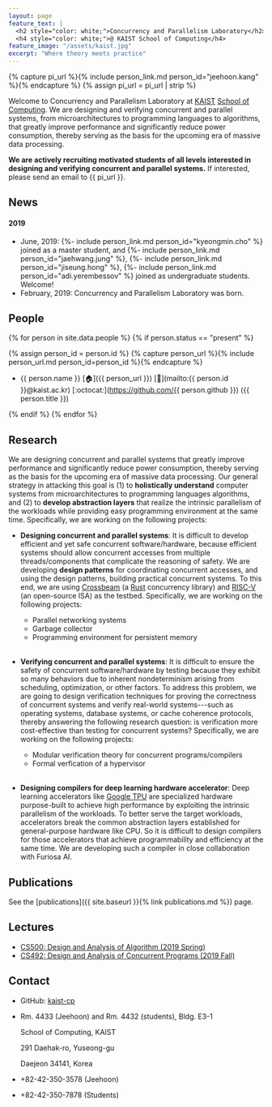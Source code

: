 ```yaml
---
layout: page
feature_text: |
  <h2 style="color: white;">Concurrency and Parallelism Laboratory</h2>
  <h4 style="color: white;">@ KAIST School of Computing</h4>
feature_image: "/assets/kaist.jpg"
excerpt: "Where theory meets practice"
---
```


{% capture pi_url %}{% include person_link.md person_id="jeehoon.kang" %}{% endcapture %}
{% assign pi_url = pi_url | strip %}

Welcome to Concurrency and Parallelism Laboratory at [KAIST](https://www.kaist.ac.kr) [School of
Computing](https://cs.kaist.ac.kr). We are designing and verifying concurrent and parallel systems,
from microarchitectures to programming languages to algorithms, that greatly improve performance and
significantly reduce power consumption, thereby serving as the basis for the upcoming era of massive
data processing.

**We are actively recruiting motivated students of all levels interested in designing and verifying
concurrent and parallel systems.** If interested, please send an email to {{ pi_url }}.



## News

#### 2019

- June, 2019: {%- include person_link.md person_id="kyeongmin.cho" %} joined as a master student,
  and {%- include person_link.md person_id="jaehwang.jung" %}, {%- include person_link.md
  person_id="jiseung.hong" %}, {%- include person_link.md
  person_id="adi.yerembessov" %} joined as undergraduate students. Welcome!
- February, 2019: Concurrency and Parallelism Laboratory was born.



## People

{% for person in site.data.people %}
{% if person.status == "present" %}

{% assign person_id = person.id %}
{% capture person_url %}{% include person_url.md person_id=person_id %}{% endcapture %}

- {{ person.name }}
  [:house:]({{ person_url }})
  [:e-mail:](mailto:{{ person.id }}@kaist.ac.kr)
  [:octocat:](https://github.com/{{ person.github }})
  ({{ person.title }})

{% endif %}
{% endfor %}



## Research

We are designing concurrent and parallel systems that greatly improve performance and significantly
reduce power consumption, thereby serving as the basis for the upcoming era of massive data
processing. Our general strategy in attacking this goal is (1) to **holistically understand**
computer systems from microarchitectures to programming languages algorithms, and (2) to **develop
abstraction layers** that realize the intrinsic parallelism of the workloads while providing easy
programming environment at the same time. Specifically, we are working on the following projects:

- **Designing concurrent and parallel systems**: It is difficult to develop efficient and yet safe
  concurrent software/hardware, because efficient systems should allow concurrent accesses from
  multiple threads/components that complicate the reasoning of safety. We are developing **design
  patterns** for coordinating concurrent accesses, and using the design patterns, building practical
  concurrent systems. To this end, we are using
  [Crossbeam](https://github.com/crossbeam-rs/crossbeam) (a [Rust](https://www.rust-lang.org)
  concurrency library) and [RISC-V](https://riscv.org/) (an open-source ISA) as the
  testbed. Specifically, we are working on the following projects:

  + Parallel networking systems
  + Garbage collector
  + Programming environment for persistent memory

  <br />

- **Verifying concurrent and parallel systems**: It is difficult to ensure the safety of concurrent
  software/hardware by testing because they exhibit so many behaviors due to inherent nondeterminism
  arising from scheduling, optimization, or other factors. To address this problem, we are going to
  design verification techniques for proving the correctness of concurrent systems and verify
  real-world systems---such as operating systems, database systems, or cache coherence protocols,
  thereby answering the following research question: is verification more cost-effective than
  testing for concurrent systems?  Specifically, we are working on the following projects:

  + Modular verification theory for concurrent programs/compilers
  + Formal verfication of a hypervisor

  <br />

- **Designing compilers for deep learning hardware accelerator**: Deep learning accelerators like
  [Google TPU](https://cloud.google.com/tpu/) are specialized hardware purpose-built to achieve high
  performance by exploiting the intrinsic parallelism of the workloads. To better serve the target
  workloads, accelerators break the common abstraction layers established for general-purpose
  hardware like CPU. So it is difficult to design compilers for those accelerators that achieve
  programmability and efficiency at the same time. We are developing such a compiler in close
  collaboration with Furiosa AI.


## Publications

See the [publications]({{ site.baseurl }}{% link publications.md %}) page.


## Lectures

- [CS500: Design and Analysis of Algorithm (2019 Spring)](https://github.com/kaist-cp/cs500-2019s)
- [CS492: Design and Analysis of Concurrent Programs (2019 Fall)](https://github.com/kaist-cp/cs492-concur)


## Contact

- GitHub: [kaist-cp](https://github.com/kaist-cp)

- Rm. 4433 (Jeehoon) and Rm. 4432 (students), Bldg. E3-1

  School of Computing, KAIST

  291 Daehak-ro, Yuseong-gu

  Daejeon 34141, Korea

- +82-42-350-3578 (Jeehoon)
- +82-42-350-7878 (Students)
